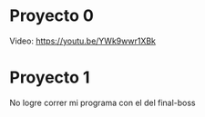 # Proyecto 0

Video: https://youtu.be/YWk9wwr1XBk

# Proyecto 1

No logre correr mi programa con el del final-boss
